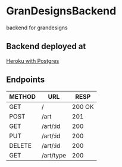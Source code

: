 # GranDesignsBackend
backend for grandesigns

## Backend deployed at
[Heroku with Postgres](https://grandesigns.herokuapp.com/)

## Endpoints
|METHOD       | URL           |RESP|
|------------|-------------|-----------|
|GET|/|200 OK|
|POST|/art|201|
|GET|/art/:id|200|
|PUT|/art/:id|200|
|DELETE|/art/:id|200|
|GET|/art/type|200|
